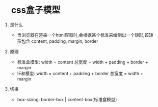 # 　css盒子模型

1. 是什么
    - 当浏览器在渲染一个html容器时,会根据某个标准来绘制出一个矩形,该矩形包含 content, padding, margin, border

2. 原理
    - 标准盒模型: width = content
                 总宽度 = width + padding + border + margin
    - IE和模型: width = content + padding + border
                 总宽度 = width + margin

3. 切换
    - box-sizing: border-box | content-box(标准盒模型)
